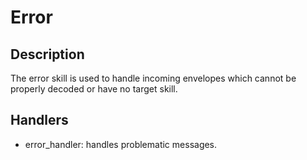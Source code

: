 # Error

## Description

The error skill is used to handle incoming envelopes which cannot be properly decoded or have no target skill.

## Handlers

* error_handler: handles problematic messages.
